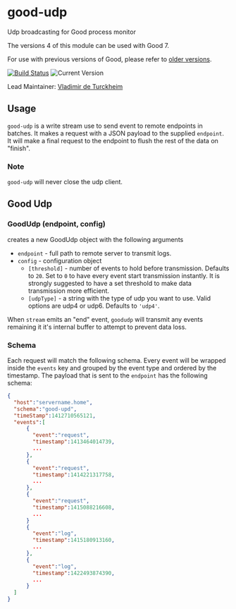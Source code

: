 # good-udp

Udp broadcasting for Good process monitor

The versions 4 of this module can be used with Good 7.

For use with previous versions of Good, please refer to [older versions](https://github.com/hapijs/good-udp/releases).

[![Build Status](https://travis-ci.org/hapijs/good-udp.svg?branch=master)](https://travis-ci.org/hapijs/good-udp) ![Current Version](https://img.shields.io/npm/v/good-udp.svg)

Lead Maintainer: [Vladimir de Turckheim](https://github.com/vdeturckheim)

## Usage

`good-udp` is a write stream use to send event to remote endpoints in batches. It makes a request with a JSON payload to the supplied `endpoint`. It will make a final request to the endpoint to flush the rest of the data on "finish".

### Note
`good-udp` will never close the udp client.

## Good Udp
### GoodUdp (endpoint, config)

creates a new GoodUdp object with the following arguments
- `endpoint` - full path to remote server to transmit logs.
- `config` - configuration object
	- `[threshold]` - number of events to hold before transmission. Defaults to `20`. Set to `0` to have every event start transmission instantly. It is strongly suggested to have a set threshold to make data transmission more efficient.
	- `[udpType]` - a string with the type of udp you want to use. Valid options are udp4 or udp6. Defaults to `'udp4'`.

When `stream` emits an "end" event, `goodudp` will transmit any events remaining it it's internal buffer to attempt to prevent data loss.

### Schema
Each request will match the following schema. Every event will be wrapped inside the `events` key and grouped by the event type and ordered by the timestamp. The payload that is sent to the `endpoint` has the following schema:

```json
{
  "host":"servername.home",
  "schema":"good-upd",
  "timeStamp":1412710565121,
  "events":[
      {
        "event":"request",
        "timestamp":1413464014739,
        ...
      },
      {
        "event":"request",
        "timestamp":1414221317758,
        ...
      },
      {
        "event":"request",
        "timestamp":1415088216608,
        ...
      }
      {
        "event":"log",
        "timestamp":1415180913160,
        ...
      },
      {
        "event":"log",
        "timestamp":1422493874390,
        ...
      }
  ]
}
```
